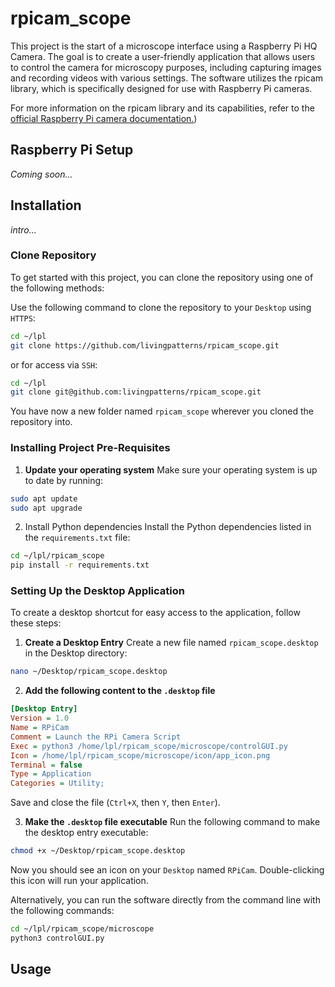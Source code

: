 # rpicam_scope

This project is the start of a microscope interface using a Raspberry Pi HQ Camera. 
The goal is to create a user-friendly application that allows users to control the camera for microscopy purposes, 
including capturing images and recording videos with various settings. The software utilizes the rpicam library, 
which is specifically designed for use with Raspberry Pi cameras.

For more information on the rpicam library and its capabilities, refer to the
[official Raspberry Pi camera documentation.](https://www.raspberrypi.com/documentation/computers/camera_software.html))

## Raspberry Pi Setup

_Coming soon..._

## Installation

_intro..._

### Clone Repository

To get started with this project, you can clone the repository using one of the following methods:

Use the following command to clone the repository to your `Desktop` using `HTTPS`:
```bash
cd ~/lpl
git clone https://github.com/livingpatterns/rpicam_scope.git
```
or for access via `SSH`:
```bash
cd ~/lpl
git clone git@github.com:livingpatterns/rpicam_scope.git
```
You have now a new folder named `rpicam_scope` wherever you cloned the repository into.

### Installing Project Pre-Requisites
1. **Update your operating system**
Make sure your operating system is up to date by running:
```bash
sudo apt update
sudo apt upgrade
```
2. Install Python dependencies
Install the Python dependencies listed in the `requirements.txt` file:

```bash
cd ~/lpl/rpicam_scope
pip install -r requirements.txt
```

### Setting Up the Desktop Application
To create a desktop shortcut for easy access to the application, follow these steps:

1. **Create a Desktop Entry**
Create a new file named `rpicam_scope.desktop` in the Desktop directory:
```bash
nano ~/Desktop/rpicam_scope.desktop
```
2. **Add the following content to the `.desktop` file**
```ini
[Desktop Entry]
Version = 1.0
Name = RPiCam
Comment = Launch the RPi Camera Script
Exec = python3 /home/lpl/rpicam_scope/microscope/controlGUI.py
Icon = /home/lpl/rpicam_scope/microscope/icon/app_icon.png
Terminal = false
Type = Application
Categories = Utility;
```
Save and close the file (`Ctrl+X`, then `Y`, then `Enter`).

3. **Make the `.desktop` file executable**
Run the following command to make the desktop entry executable:
```bash
chmod +x ~/Desktop/rpicam_scope.desktop
```

Now you should see an icon on your `Desktop` named `RPiCam`. Double-clicking this icon will run your application.

Alternatively, you can run the software directly from the command line with the following commands:
```bash
cd ~/lpl/rpicam_scope/microscope
python3 controlGUI.py
```
## Usage
